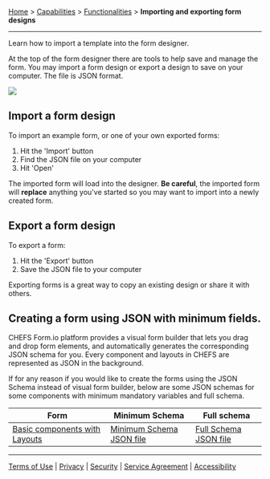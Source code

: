 [Home](index) > [Capabilities](Capabilities) > [Functionalities](Functionalities) > **Importing and exporting form designs**
***


Learn how to import a template into the form designer.

<!-- On this page:
* [Import a form design](#import-a-form-design)
* [Export a form design](#export-a-form-design) -->

At the top of the form designer there are tools to help save and manage the form. You may import a form design or export a design to save on your computer. The file is JSON format.

![](images/import_export_tools.png)

## Import a form design
<!-- **[Back to top](#top)** -->

To import an example form, or one of your own exported forms:

1. Hit the 'Import' button
2. Find the JSON file on your computer
3. Hit 'Open'

The imported form will load into the designer. **Be careful**, the imported form will **replace** anything you've started so you may want to import into a newly created form.

## Export a form design
<!-- **[Back to top](#top)** -->

To export a form:

1. Hit the 'Export' button
2. Save the JSON file to your computer

Exporting forms is a great way to copy an existing design or share it with others.


## Creating a form using JSON with minimum fields.
CHEFS Form.io platform provides a visual form builder that lets you drag and drop form elements, and automatically generates the corresponding JSON schema for you. Every component and layouts in CHEFS are represented as JSON in the background.

If for any reason if you would like to create the forms using the JSON Schema instead of visual form builder, below are some JSON schemas for some components with minimum mandatory variables and full schema.

|Form |Minimum Schema|Full schema|
|---|---|---|
|[Basic components with Layouts](https://submit.digital.gov.bc.ca/app/form/submit?f=0da54bf6-2951-4579-8426-76565137f395)|[Minimum Schema JSON file](examples/minimum_schema_JSON_file.json)|[Full Schema JSON file](examples/full_schema_JSON_file.json)|

***
[Terms of Use](Terms-of-Use) | [Privacy](Privacy) | [Security](Security) | [Service Agreement](Service-Agreement) | [Accessibility](Accessibility)